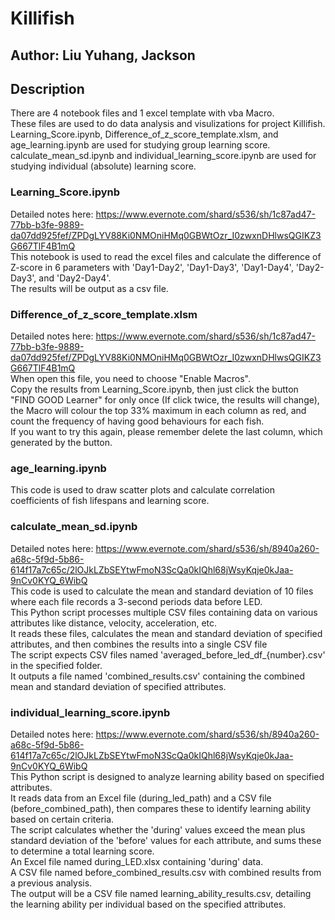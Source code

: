 # Killifish
## Author: Liu Yuhang, Jackson
## Description
There are 4 notebook files and 1 excel template with vba Macro.\
These files are used to do data analysis and visulizations for project Killifish.\
Learning_Score.ipynb, Difference_of_z_score_template.xlsm, and age_learning.ipynb are used for studying group learning score.\
calculate_mean_sd.ipynb and individual_learning_score.ipynb are used for studying individual (absolute) learning score.
### Learning_Score.ipynb
Detailed notes here: https://www.evernote.com/shard/s536/sh/1c87ad47-77bb-b3fe-9889-da07dd925fef/ZPDgLYV88Ki0NMOniHMq0GBWtOzr_I0zwxnDHlwsQGIKZ3G667TlF4B1mQ \
This notebook is used to read the excel files and calculate the difference of Z-score 
in 6 parameters with 'Day1-Day2', 'Day1-Day3', 'Day1-Day4', 'Day2-Day3', and 'Day2-Day4'. \
The results will be output as a csv file.
### Difference_of_z_score_template.xlsm
Detailed notes here: https://www.evernote.com/shard/s536/sh/1c87ad47-77bb-b3fe-9889-da07dd925fef/ZPDgLYV88Ki0NMOniHMq0GBWtOzr_I0zwxnDHlwsQGIKZ3G667TlF4B1mQ \
When open this file, you need to choose "Enable Macros". \
Copy the results from Learning_Score.ipynb, then just click the button "FIND GOOD Learner" for only once
(If click twice, the results will change), the Macro will colour the top 33% maximum in each column as red, 
and count the frequency of having good behaviours for each fish. \
If you want to try this again, please remember delete the last column, which generated by the button.
### age_learning.ipynb
This code is used to draw scatter plots and calculate correlation coefficients of fish lifespans and learning score.
### calculate_mean_sd.ipynb
Detailed notes here: https://www.evernote.com/shard/s536/sh/8940a260-a68c-5f9d-5b86-614f17a7c65c/2lOJkLZbSEYtwFmoN3ScQa0kIQhl68jWsyKqje0kJaa-9nCv0KYQ_6WibQ \
This code is used to calculate the mean and standard deviation of 10 files where each file records a 3-second periods data before LED.\
This Python script processes multiple CSV files containing data on various attributes like distance, velocity, acceleration, etc. \
It reads these files, calculates the mean and standard deviation of specified attributes, and then combines the results into a single CSV file \
The script expects CSV files named 'averaged_before_led_df_{number}.csv' in the specified folder. \
It outputs a file named 'combined_results.csv' containing the combined mean and standard deviation of specified attributes.
### individual_learning_score.ipynb
Detailed notes here: https://www.evernote.com/shard/s536/sh/8940a260-a68c-5f9d-5b86-614f17a7c65c/2lOJkLZbSEYtwFmoN3ScQa0kIQhl68jWsyKqje0kJaa-9nCv0KYQ_6WibQ \
This Python script is designed to analyze learning ability based on specified attributes.\
It reads data from an Excel file (during_led_path) and a CSV file (before_combined_path), then compares these to identify learning ability based on certain criteria. \
The script calculates whether the 'during' values exceed the mean plus standard deviation of the 'before' values for each attribute, and sums these to determine a total learning score.\
An Excel file named during_LED.xlsx containing 'during' data. \
A CSV file named before_combined_results.csv with combined results from a previous analysis.\
The output will be a CSV file named learning_ability_results.csv, detailing the learning ability per individual based on the specified attributes.
